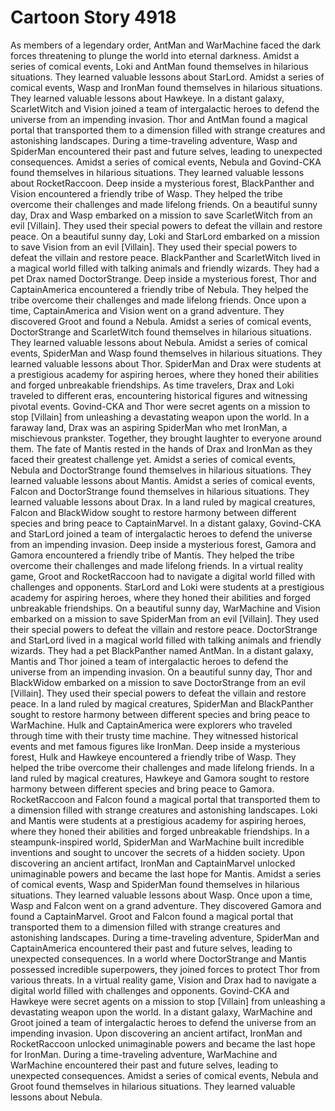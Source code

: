 # Cartoon Story 4918

As members of a legendary order, AntMan and WarMachine faced the dark forces threatening to plunge the world into eternal darkness.
Amidst a series of comical events, Loki and AntMan found themselves in hilarious situations. They learned valuable lessons about StarLord.
Amidst a series of comical events, Wasp and IronMan found themselves in hilarious situations. They learned valuable lessons about Hawkeye.
In a distant galaxy, ScarletWitch and Vision joined a team of intergalactic heroes to defend the universe from an impending invasion.
Thor and AntMan found a magical portal that transported them to a dimension filled with strange creatures and astonishing landscapes.
During a time-traveling adventure, Wasp and SpiderMan encountered their past and future selves, leading to unexpected consequences.
Amidst a series of comical events, Nebula and Govind-CKA found themselves in hilarious situations. They learned valuable lessons about RocketRaccoon.
Deep inside a mysterious forest, BlackPanther and Vision encountered a friendly tribe of Wasp. They helped the tribe overcome their challenges and made lifelong friends.
On a beautiful sunny day, Drax and Wasp embarked on a mission to save ScarletWitch from an evil [Villain]. They used their special powers to defeat the villain and restore peace.
On a beautiful sunny day, Loki and StarLord embarked on a mission to save Vision from an evil [Villain]. They used their special powers to defeat the villain and restore peace.
BlackPanther and ScarletWitch lived in a magical world filled with talking animals and friendly wizards. They had a pet Drax named DoctorStrange.
Deep inside a mysterious forest, Thor and CaptainAmerica encountered a friendly tribe of Nebula. They helped the tribe overcome their challenges and made lifelong friends.
Once upon a time, CaptainAmerica and Vision went on a grand adventure. They discovered Groot and found a Nebula.
Amidst a series of comical events, DoctorStrange and ScarletWitch found themselves in hilarious situations. They learned valuable lessons about Nebula.
Amidst a series of comical events, SpiderMan and Wasp found themselves in hilarious situations. They learned valuable lessons about Thor.
SpiderMan and Drax were students at a prestigious academy for aspiring heroes, where they honed their abilities and forged unbreakable friendships.
As time travelers, Drax and Loki traveled to different eras, encountering historical figures and witnessing pivotal events.
Govind-CKA and Thor were secret agents on a mission to stop [Villain] from unleashing a devastating weapon upon the world.
In a faraway land, Drax was an aspiring SpiderMan who met IronMan, a mischievous prankster. Together, they brought laughter to everyone around them.
The fate of Mantis rested in the hands of Drax and IronMan as they faced their greatest challenge yet.
Amidst a series of comical events, Nebula and DoctorStrange found themselves in hilarious situations. They learned valuable lessons about Mantis.
Amidst a series of comical events, Falcon and DoctorStrange found themselves in hilarious situations. They learned valuable lessons about Drax.
In a land ruled by magical creatures, Falcon and BlackWidow sought to restore harmony between different species and bring peace to CaptainMarvel.
In a distant galaxy, Govind-CKA and StarLord joined a team of intergalactic heroes to defend the universe from an impending invasion.
Deep inside a mysterious forest, Gamora and Gamora encountered a friendly tribe of Mantis. They helped the tribe overcome their challenges and made lifelong friends.
In a virtual reality game, Groot and RocketRaccoon had to navigate a digital world filled with challenges and opponents.
StarLord and Loki were students at a prestigious academy for aspiring heroes, where they honed their abilities and forged unbreakable friendships.
On a beautiful sunny day, WarMachine and Vision embarked on a mission to save SpiderMan from an evil [Villain]. They used their special powers to defeat the villain and restore peace.
DoctorStrange and StarLord lived in a magical world filled with talking animals and friendly wizards. They had a pet BlackPanther named AntMan.
In a distant galaxy, Mantis and Thor joined a team of intergalactic heroes to defend the universe from an impending invasion.
On a beautiful sunny day, Thor and BlackWidow embarked on a mission to save DoctorStrange from an evil [Villain]. They used their special powers to defeat the villain and restore peace.
In a land ruled by magical creatures, SpiderMan and BlackPanther sought to restore harmony between different species and bring peace to WarMachine.
Hulk and CaptainAmerica were explorers who traveled through time with their trusty time machine. They witnessed historical events and met famous figures like IronMan.
Deep inside a mysterious forest, Hulk and Hawkeye encountered a friendly tribe of Wasp. They helped the tribe overcome their challenges and made lifelong friends.
In a land ruled by magical creatures, Hawkeye and Gamora sought to restore harmony between different species and bring peace to Gamora.
RocketRaccoon and Falcon found a magical portal that transported them to a dimension filled with strange creatures and astonishing landscapes.
Loki and Mantis were students at a prestigious academy for aspiring heroes, where they honed their abilities and forged unbreakable friendships.
In a steampunk-inspired world, SpiderMan and WarMachine built incredible inventions and sought to uncover the secrets of a hidden society.
Upon discovering an ancient artifact, IronMan and CaptainMarvel unlocked unimaginable powers and became the last hope for Mantis.
Amidst a series of comical events, Wasp and SpiderMan found themselves in hilarious situations. They learned valuable lessons about Wasp.
Once upon a time, Wasp and Falcon went on a grand adventure. They discovered Gamora and found a CaptainMarvel.
Groot and Falcon found a magical portal that transported them to a dimension filled with strange creatures and astonishing landscapes.
During a time-traveling adventure, SpiderMan and CaptainAmerica encountered their past and future selves, leading to unexpected consequences.
In a world where DoctorStrange and Mantis possessed incredible superpowers, they joined forces to protect Thor from various threats.
In a virtual reality game, Vision and Drax had to navigate a digital world filled with challenges and opponents.
Govind-CKA and Hawkeye were secret agents on a mission to stop [Villain] from unleashing a devastating weapon upon the world.
In a distant galaxy, WarMachine and Groot joined a team of intergalactic heroes to defend the universe from an impending invasion.
Upon discovering an ancient artifact, IronMan and RocketRaccoon unlocked unimaginable powers and became the last hope for IronMan.
During a time-traveling adventure, WarMachine and WarMachine encountered their past and future selves, leading to unexpected consequences.
Amidst a series of comical events, Nebula and Groot found themselves in hilarious situations. They learned valuable lessons about Nebula.